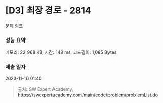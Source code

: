 # [D3] 최장 경로 - 2814 

[문제 링크](https://swexpertacademy.com/main/code/problem/problemDetail.do?contestProbId=AV7GOPPaAeMDFAXB) 

### 성능 요약

메모리: 22,968 KB, 시간: 148 ms, 코드길이: 1,085 Bytes

### 제출 일자

2023-11-16 01:40



> 출처: SW Expert Academy, https://swexpertacademy.com/main/code/problem/problemList.do